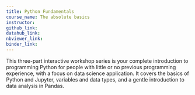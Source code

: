 ```yaml
---
title: Python Fundamentals
course_name: The absolute basics
instructor:
github_link:
datahub_link:
nbviewer_link:
binder_link:
---
```

This three-part interactive workshop series is your complete introduction to programming Python for people with little or no previous programming experience, with a focus on data science application. It covers the basics of Python and Jupyter, variables and data types, and a gentle introduction to data analysis in Pandas.
